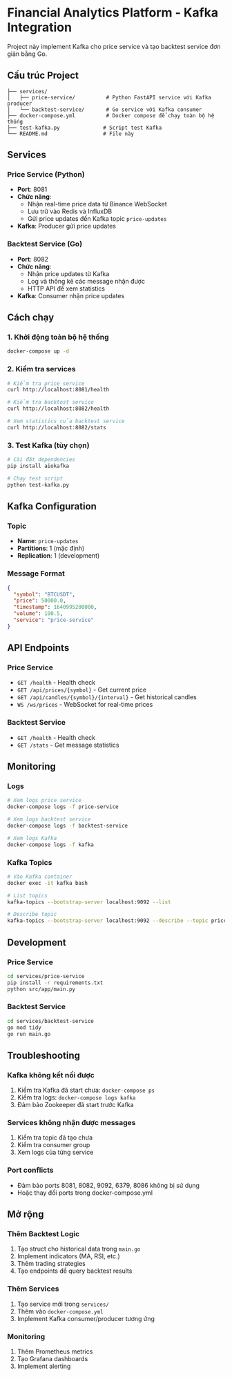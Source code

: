 # Financial Analytics Platform - Kafka Integration

Project này implement Kafka cho price service và tạo backtest service đơn giản bằng Go.

## Cấu trúc Project

```
├── services/
│   ├── price-service/          # Python FastAPI service với Kafka producer
│   └── backtest-service/       # Go service với Kafka consumer
├── docker-compose.yml          # Docker compose để chạy toàn bộ hệ thống
├── test-kafka.py              # Script test Kafka
└── README.md                  # File này
```

## Services

### Price Service (Python)
- **Port**: 8081
- **Chức năng**: 
  - Nhận real-time price data từ Binance WebSocket
  - Lưu trữ vào Redis và InfluxDB
  - Gửi price updates đến Kafka topic `price-updates`
- **Kafka**: Producer gửi price updates

### Backtest Service (Go)
- **Port**: 8082
- **Chức năng**:
  - Nhận price updates từ Kafka
  - Log và thống kê các message nhận được
  - HTTP API để xem statistics
- **Kafka**: Consumer nhận price updates

## Cách chạy

### 1. Khởi động toàn bộ hệ thống
```bash
docker-compose up -d
```

### 2. Kiểm tra services
```bash
# Kiểm tra price service
curl http://localhost:8081/health

# Kiểm tra backtest service
curl http://localhost:8082/health

# Xem statistics của backtest service
curl http://localhost:8082/stats
```

### 3. Test Kafka (tùy chọn)
```bash
# Cài đặt dependencies
pip install aiokafka

# Chạy test script
python test-kafka.py
```

## Kafka Configuration

### Topic
- **Name**: `price-updates`
- **Partitions**: 1 (mặc định)
- **Replication**: 1 (development)

### Message Format
```json
{
  "symbol": "BTCUSDT",
  "price": 50000.0,
  "timestamp": 1640995200000,
  "volume": 100.5,
  "service": "price-service"
}
```

## API Endpoints

### Price Service
- `GET /health` - Health check
- `GET /api/prices/{symbol}` - Get current price
- `GET /api/candles/{symbol}/{interval}` - Get historical candles
- `WS /ws/prices` - WebSocket for real-time prices

### Backtest Service
- `GET /health` - Health check
- `GET /stats` - Get message statistics

## Monitoring

### Logs
```bash
# Xem logs price service
docker-compose logs -f price-service

# Xem logs backtest service
docker-compose logs -f backtest-service

# Xem logs Kafka
docker-compose logs -f kafka
```

### Kafka Topics
```bash
# Vào Kafka container
docker exec -it kafka bash

# List topics
kafka-topics --bootstrap-server localhost:9092 --list

# Describe topic
kafka-topics --bootstrap-server localhost:9092 --describe --topic price-updates
```

## Development

### Price Service
```bash
cd services/price-service
pip install -r requirements.txt
python src/app/main.py
```

### Backtest Service
```bash
cd services/backtest-service
go mod tidy
go run main.go
```

## Troubleshooting

### Kafka không kết nối được
1. Kiểm tra Kafka đã start chưa: `docker-compose ps`
2. Kiểm tra logs: `docker-compose logs kafka`
3. Đảm bảo Zookeeper đã start trước Kafka

### Services không nhận được messages
1. Kiểm tra topic đã tạo chưa
2. Kiểm tra consumer group
3. Xem logs của từng service

### Port conflicts
- Đảm bảo ports 8081, 8082, 9092, 6379, 8086 không bị sử dụng
- Hoặc thay đổi ports trong docker-compose.yml

## Mở rộng

### Thêm Backtest Logic
1. Tạo struct cho historical data trong `main.go`
2. Implement indicators (MA, RSI, etc.)
3. Thêm trading strategies
4. Tạo endpoints để query backtest results

### Thêm Services
1. Tạo service mới trong `services/`
2. Thêm vào `docker-compose.yml`
3. Implement Kafka consumer/producer tương ứng

### Monitoring
1. Thêm Prometheus metrics
2. Tạo Grafana dashboards
3. Implement alerting